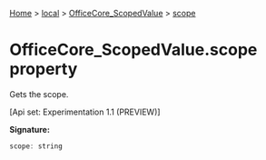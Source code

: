 [Home](./index) &gt; [local](local.md) &gt; [OfficeCore\_ScopedValue](local.officecore_scopedvalue.md) &gt; [scope](local.officecore_scopedvalue.scope.md)

# OfficeCore\_ScopedValue.scope property

Gets the scope. 

 \[Api set: Experimentation 1.1 (PREVIEW)\]

**Signature:**
```javascript
scope: string
```
